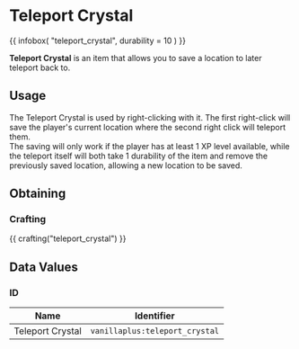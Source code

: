 # Teleport Crystal

{{ infobox(
  "teleport_crystal",
  durability = 10
) }}

**Teleport Crystal** is an item that allows you to save a location to later teleport back to.

## Usage

The Teleport Crystal is used by right-clicking with it. The first right-click will save the player's current location where the second right click will teleport them.  
The saving will only work if the player has at least 1 XP level available, while the teleport itself will both take 1 durability of the item and remove the previously saved location, allowing a new location to be saved.

## Obtaining

### Crafting

{{ crafting("teleport_crystal") }}

## Data Values

### ID

| Name             | Identifier                     |
|------------------|--------------------------------|
| Teleport Crystal | `vanillaplus:teleport_crystal` |